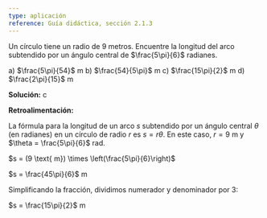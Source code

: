 ```yaml
---
type: aplicación
reference: Guía didáctica, sección 2.1.3
---
```

Un círculo tiene un radio de 9 metros. Encuentre la longitud del arco subtendido por un ángulo central de $\frac{5\pi}{6}$ radianes.

a) $\frac{5\pi}{54}$ m
b) $\frac{54}{5\pi}$ m
c) $\frac{15\pi}{2}$ m
d) $\frac{2\pi}{15}$ m

**Solución:** c

**Retroalimentación:** 

La fórmula para la longitud de un arco $s$ subtendido por un ángulo central $\theta$ (en radianes) en un círculo de radio $r$ es $s = r\theta$. En este caso, $r=9$ m y $\theta = \frac{5\pi}{6}$ rad.

$s = (9 \text{ m}) \times \left(\frac{5\pi}{6}\right)$

$s = \frac{45\pi}{6}$ m

Simplificando la fracción, dividimos numerador y denominador por 3:

$s = \frac{15\pi}{2}$ m
